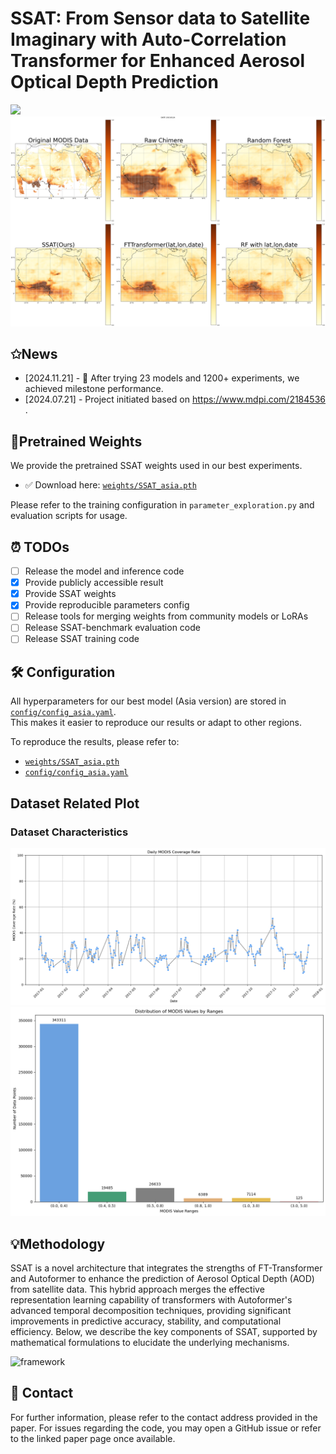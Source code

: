 # SSAT: From Sensor data to Satellite Imaginary with Auto-Correlation Transformer for Enhanced Aerosol Optical Depth Prediction

<a href='https:/'><img src='https://img.shields.io/badge/Paper-Arxiv-red'></a> 
![sample](docs/Africa_images/date_20210124.png "sample")

## ✩️News

- [2024.11.21] - 🥨 After trying 23 models and 1200+ experiments, we achieved milestone performance.  
- [2024.07.21] - Project initiated based on https://www.mdpi.com/2184536 .  

## 🔹Pretrained Weights

We provide the pretrained SSAT weights used in our best experiments.

- ✅ Download here: [`weights/SSAT_asia.pth`](weights/SSAT_asia.pth)

Please refer to the training configuration in `parameter_exploration.py` and evaluation scripts for usage.

## ⏰ TODOs

- [ ] Release the model and inference code
- [x] Provide publicly accessible result
- [x] Provide SSAT weights
- [x] Provide reproducible parameters config
- [ ] Release tools for merging weights from community models or LoRAs
- [ ] Release SSAT-benchmark evaluation code
- [ ] Release SSAT training code

## 🛠 Configuration

All hyperparameters for our best model (Asia version) are stored in [`config/config_asia.yaml`](config/config_asia.yaml).  
This makes it easier to reproduce our results or adapt to other regions.

To reproduce the results, please refer to:
- [`weights/SSAT_asia.pth`](weights/SSAT_asia.pth)
- [`config/config_asia.yaml`](config/config_asia.yaml)


## Dataset Related Plot

### Dataset Characteristics
![figure](docs/plots/daily_modis_coverage.png "plot")
![figure](docs/plots/distribution_of_modisValue.png "plot")

## 💡Methodology

SSAT is a novel architecture that integrates the strengths of FT-Transformer and Autoformer to enhance the prediction of Aerosol Optical Depth (AOD) from satellite data. This hybrid approach merges the effective representation learning capability of transformers with Autoformer's advanced temporal decomposition techniques, providing significant improvements in predictive accuracy, stability, and computational efficiency. Below, we describe the key components of SSAT, supported by mathematical formulations to elucidate the underlying mechanisms.

![framework](docs/framework.jpg "framework")

## 📢 Contact

For further information, please refer to the contact address provided in the paper. For issues regarding the code, you may open a GitHub issue or refer to the linked paper page once available.

